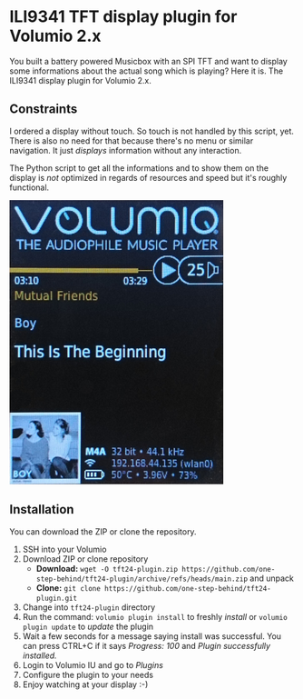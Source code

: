 # ILI9341 TFT display plugin for Volumio 2.x

You built a battery powered Musicbox with an SPI TFT and want to display some informations about the actual song which is playing? Here it is. The ILI9341 display plugin for Volumio 2.x.

## Constraints

I ordered a display without touch. So touch is not handled by this script, yet. There is also no need for that because there's no menu or similar navigation. It just _displays_ information without any interaction.

The Python script to get all the informations and to show them on the display is _not_ optimized in regards of resources and speed but it's roughly functional.

![TFT display plugin sample](/resources/display-sample.jpg?raw=true "TFT display plugin sample")

## Installation

You can download the ZIP or clone the repository.

1. SSH into your Volumio
2. Download ZIP or clone repository
   * **Download:** `wget -O tft24-plugin.zip https://github.com/one-step-behind/tft24-plugin/archive/refs/heads/main.zip` and unpack
   * **Clone:** `git clone https://github.com/one-step-behind/tft24-plugin.git`
3. Change into `tft24-plugin` directory
4. Run the command: `volumio plugin install` to freshly _install_ or `volumio plugin update` to _update_ the plugin
5. Wait a few seconds for a message saying install was successful. You can press CTRL+C if it says *Progress: 100* and *Plugin successfully installed.*
6. Login to Volumio IU and go to *Plugins*
7. Configure the plugin to your needs
8. Enjoy watching at your display :-)
